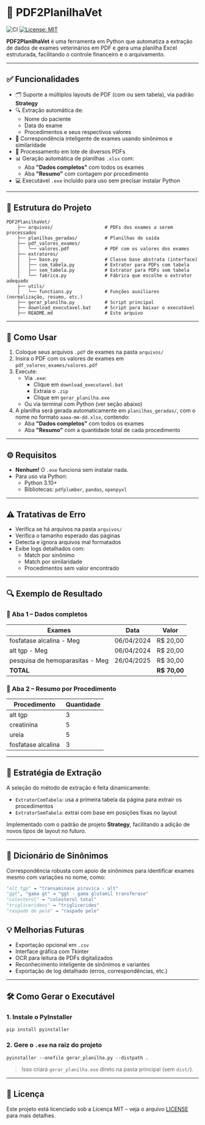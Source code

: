 # 🐾 PDF2PlanilhaVet

![CI](https://github.com/leonardolbraga/PDF2PlanilhaVet/actions/workflows/ci.yml/badge.svg)
[![License: MIT](https://img.shields.io/badge/License-MIT-green.svg)](LICENSE)

**PDF2PlanilhaVet** é uma ferramenta em Python que automatiza a extração de dados de exames veterinários em PDF e gera uma planilha Excel estruturada, facilitando o controle financeiro e o arquivamento.

---

## ✅ Funcionalidades

- 🗂️ Suporte a múltiplos layouts de PDF (com ou sem tabela), via padrão **Strategy**
- 🔍 Extração automática de:
  - Nome do paciente
  - Data do exame
  - Procedimentos e seus respectivos valores
- 🧠 Correspondência inteligente de exames usando sinônimos e similaridade
- 🔄 Processamento em lote de diversos PDFs
- 📊 Geração automática de planilhas `.xlsx` com:
  - Aba **"Dados completos"** com todos os exames
  - Aba **"Resumo"** com contagem por procedimento
- 💻 Executável `.exe` incluído para uso sem precisar instalar Python

---

## 📁 Estrutura do Projeto

    PDF2PlanilhaVet/
        ├── arquivos/                   # PDFs dos exames a serem processados
        ├── planilhas_geradas/          # Planilhas de saída
        ├── pdf_valores_exames/
        │   └── valores.pdf             # PDF com os valores dos exames
        ├── extratores/
        │   ├── base.py                 # Classe base abstrata (interface)
        │   ├── com_tabela.py           # Extrator para PDFs com tabela
        │   ├── sem_tabela.py           # Extrator para PDFs sem tabela
        │   └── fabrica.py              # Fábrica que escolhe o extrator adequado
        ├── utils/
        │   └── functions.py            # Funções auxiliares (normalização, resumo, etc.)
        ├── gerar_planilha.py           # Script principal
        ├── download_executavel.bat     # Script para baixar o executável
        ├── README.md                   # Este arquivo

---

## 🚀 Como Usar

1. Coloque seus arquivos `.pdf` de exames na pasta `arquivos/`
2. Insira o PDF com os valores de exames em `pdf_valores_exames/valores.pdf`
3. Execute:
   - Via `.exe`:
     - Clique em `download_executavel.bat`
     - Extraia o `.zip`
     - Clique em `gerar_planilha.exe`
   - Ou via terminal com Python (ver seção abaixo)
4. A planilha será gerada automaticamente em `planilhas_geradas/`, com o nome no formato `aaaa-mm-dd.xlsx`, contendo:
   - Aba **"Dados completos"** com todos os exames
   - Aba **"Resumo"** com a quantidade total de cada procedimento

---

## ⚙️ Requisitos

- **Nenhum!** O `.exe` funciona sem instalar nada.
- Para uso via Python:
  - Python 3.10+
  - Bibliotecas: `pdfplumber`, `pandas`, `openpyxl`

---

## ⚠️ Tratativas de Erro

- Verifica se há arquivos na pasta `arquivos/`
- Verifica o tamanho esperado das páginas
- Detecta e ignora arquivos mal formatados
- Exibe logs detalhados com:
  - Match por sinônimo
  - Match por similaridade
  - Procedimentos sem valor encontrado

---

## 🔍 Exemplo de Resultado

### 📄 Aba 1 – Dados completos

| Exames                           | Data       | Valor    |
|----------------------------------|------------|----------|
| fosfatase alcalina - Meg         | 06/04/2024 | R$ 20,00 |
| alt tgp - Meg                    | 06/04/2024 | R$ 20,00 |
| pesquisa de hemoparasitas - Meg | 26/04/2025 | R$ 30,00 |
| **TOTAL**                        |            | **R$ 70,00** |

### 📄 Aba 2 – Resumo por Procedimento

| Procedimento          | Quantidade |
|-----------------------|------------|
| alt tgp               | 3          |
| creatinina            | 5          |
| ureia                 | 5          |
| fosfatase alcalina    | 3          |

---

## 🧠 Estratégia de Extração

A seleção do método de extração é feita dinamicamente:

- `ExtratorComTabela`: usa a primeira tabela da página para extrair os procedimentos
- `ExtratorSemTabela`: extrai com base em posições fixas no layout

Implementado com o padrão de projeto **Strategy**, facilitando a adição de novos tipos de layout no futuro.

---

## 🧰 Dicionário de Sinônimos

Correspondência robusta com apoio de sinônimos para identificar exames mesmo com variações no nome, como:

```python
"alt tgp" → "transaminase piruvica - alt"
"ggt", "gama gt" → "ggt - gama glutamil transferase"
"colesterol" → "colesterol total"
"triglicerideos" → "triglicerides"
"raspado de pele" → "raspado pele"
```

## 💡 Melhorias Futuras

- Exportação opcional em `.csv`
- Interface gráfica com Tkinter
- OCR para leitura de PDFs digitalizados
- Reconhecimento inteligente de sinônimos e variantes
- Exportação de log detalhado (erros, correspondências, etc.)

---

## 🛠️ Como Gerar o Executável

### 1. Instale o PyInstaller

```
pip install pyinstaller
```

### 2. Gere o `.exe` na raiz do projeto

```
pyinstaller --onefile gerar_planilha.py --distpath .
```

> Isso criará `gerar_planilha.exe` direto na pasta principal (sem `dist/`).

---

## 📄 Licença

Este projeto está licenciado sob a Licença MIT – veja o arquivo [LICENSE](LICENSE) para mais detalhes.
